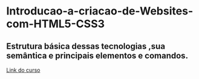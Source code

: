 # Introducao-a-criacao-de-Websites-com-HTML5-CSS3
## Estrutura básica dessas tecnologias ,sua semântica e principais elementos e comandos.
[Link do curso](https://web.dio.me/play)
